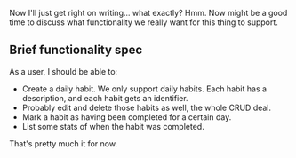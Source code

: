 
Now I'll just get right on writing... what exactly? Hmm. Now might be a good time to discuss what functionality we really want for this thing to support.

## Brief functionality spec

As a user, I should be able to:
* Create a daily habit. We only support daily habits. Each habit has a description, and each habit gets an identifier.
* Probably edit and delete those habits as well, the whole CRUD deal.
* Mark a habit as having been completed for a certain day.
* List some stats of when the habit was completed.

That's pretty much it for now.
